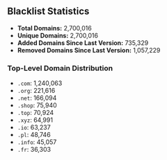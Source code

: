 ## Blacklist Statistics

- **Total Domains:** 2,700,016
- **Unique Domains:** 2,700,016
- **Added Domains Since Last Version:** 735,329
- **Removed Domains Since Last Version:** 1,057,229

### Top-Level Domain Distribution

-  `.com`: 1,240,063
-  `.org`: 221,616
-  `.net`: 166,094
-  `.shop`: 75,940
-  `.top`: 70,924
-  `.xyz`: 64,991
-  `.io`: 63,237
-  `.pl`: 48,746
-  `.info`: 45,057
-  `.fr`: 36,303
